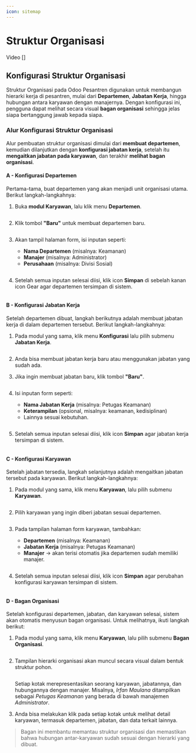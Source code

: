 ```yaml
---
icon: sitemap
---
```


# Struktur Organisasi

Video \[]

## Konfigurasi Struktur Organisasi

Struktur Organisasi pada Odoo Pesantren digunakan untuk membangun hierarki kerja di pesantren, mulai dari **Departemen**, **Jabatan Kerja**, hingga hubungan antara karyawan dengan manajernya. Dengan konfigurasi ini, pengguna dapat melihat secara visual **bagan organisasi** sehingga jelas siapa bertanggung jawab kepada siapa.

### Alur Konfigurasi Struktur Organisasi

Alur pembuatan struktur organisasi dimulai dari **membuat departemen**, kemudian dilanjutkan dengan **konfigurasi jabatan kerja**, setelah itu **mengaitkan jabatan pada karyawan**, dan terakhir **melihat bagan organisasi**.

#### A - Konfigurasi Departemen

Pertama-tama, buat departemen yang akan menjadi unit organisasi utama. Berikut langkah-langkahnya:

1.  Buka **modul Karyawan**, lalu klik menu **Departemen**.

    <figure><img src="../../.gitbook/assets/images-89.PNG" alt=""><figcaption></figcaption></figure>


2.  Klik tombol **"Baru"** untuk membuat departemen baru.

    <figure><img src="../../.gitbook/assets/images-90 (1).png" alt=""><figcaption></figcaption></figure>


3.  Akan tampil halaman form, isi inputan seperti:

    * **Nama Departemen** (misalnya: Keamanan)
    * **Manajer** (misalnya: Administrator)
    * **Perusahaan** (misalnya: Divisi Sosial)

    <figure><img src="../../.gitbook/assets/images-91.PNG" alt=""><figcaption></figcaption></figure>


4.  Setelah semua inputan selesai diisi, klik icon **Simpan** di sebelah kanan icon Gear agar departemen tersimpan di sistem.

    <figure><img src="../../.gitbook/assets/images-92.png" alt=""><figcaption></figcaption></figure>



#### B - Konfigurasi Jabatan Kerja

Setelah departemen dibuat, langkah berikutnya adalah membuat jabatan kerja di dalam departemen tersebut. Berikut langkah-langkahnya:

1.  Pada modul yang sama, klik menu **Konfigurasi** lalu pilih submenu **Jabatan Kerja**.

    <figure><img src="../../.gitbook/assets/images-101.png" alt=""><figcaption></figcaption></figure>


2. Anda bisa membuat jabatan kerja baru atau menggunakan jabatan yang sudah ada.
3.  Jika ingin membuat jabatan baru, klik tombol **"Baru"**.

    <figure><img src="../../.gitbook/assets/images-88.png" alt=""><figcaption></figcaption></figure>


4.  Isi inputan form seperti:

    * **Nama Jabatan Kerja** (misalnya: Petugas Keamanan)
    * **Keterampilan** (opsional, misalnya: keamanan, kedisiplinan)
    * Lainnya sesuai kebutuhan.

    <figure><img src="../../.gitbook/assets/images-93.png" alt=""><figcaption></figcaption></figure>


5.  Setelah semua inputan selesai diisi, klik icon **Simpan** agar jabatan kerja tersimpan di sistem.

    <figure><img src="../../.gitbook/assets/images-94.png" alt=""><figcaption></figcaption></figure>



#### C - Konfigurasi Karyawan

Setelah jabatan tersedia, langkah selanjutnya adalah mengaitkan jabatan tersebut pada karyawan. Berikut langkah-langkahnya:

1.  Pada modul yang sama, klik menu **Karyawan**, lalu pilih submenu **Karyawan**.

    <figure><img src="../../.gitbook/assets/images-95.png" alt=""><figcaption></figcaption></figure>


2.  Pilih karyawan yang ingin diberi jabatan sesuai departemen.

    <figure><img src="../../.gitbook/assets/images-96.png" alt=""><figcaption></figcaption></figure>


3.  Pada tampilan halaman form karyawan, tambahkan:

    * **Departemen** (misalnya: Keamanan)
    * **Jabatan Kerja** (misalnya: Petugas Keamanan)
    * **Manajer** → akan terisi otomatis jika departemen sudah memiliki manajer.

    <figure><img src="../../.gitbook/assets/images-97.png" alt=""><figcaption></figcaption></figure>


4.  Setelah semua inputan selesai diisi, klik icon **Simpan** agar perubahan konfigurasi karyawan tersimpan di sistem.

    <figure><img src="../../.gitbook/assets/images-98.png" alt=""><figcaption></figcaption></figure>



#### D - Bagan Organisasi

Setelah konfigurasi departemen, jabatan, dan karyawan selesai, sistem akan otomatis menyusun bagan organisasi. Untuk melihatnya, ikuti langkah berikut:

1.  Pada modul yang sama, klik menu **Karyawan**, lalu pilih submenu **Bagan Organisasi**.

    <figure><img src="../../.gitbook/assets/images-99.png" alt=""><figcaption></figcaption></figure>


2.  Tampilan hierarki organisasi akan muncul secara visual dalam bentuk struktur pohon.

    <figure><img src="../../.gitbook/assets/images-100.png" alt=""><figcaption></figcaption></figure>

    Setiap kotak merepresentasikan seorang karyawan, jabatannya, dan hubungannya dengan manajer. Misalnya, _Irfan Maulana_ ditampilkan sebagai _Petugas Keamanan_ yang berada di bawah manajemen _Administrator_.
3. Anda bisa melakukan klik pada setiap kotak untuk melihat detail karyawan, termasuk departemen, jabatan, dan data terkait lainnya.

> Bagan ini membantu memantau struktur organisasi dan memastikan bahwa hubungan antar-karyawan sudah sesuai dengan hierarki yang dibuat.
